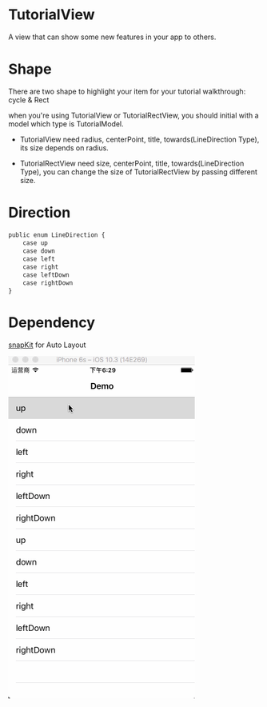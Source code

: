 # TutorialView
A view that can show some new features in your app to others.


# Shape
There are two shape to highlight your item for your tutorial walkthrough: cycle & Rect

when you're using TutorialView or TutorialRectView, you should initial with a model which type is TutorialModel.

 * TutorialView need radius, centerPoint, title, towards(LineDirection Type), its size depends on radius.

 * TutorialRectView need size, centerPoint, title, towards(LineDirection Type), you can change the size of TutorialRectView by passing different size.

# Direction
```
public enum LineDirection {
    case up
    case down
    case left
    case right
    case leftDown
    case rightDown
}
```

# Dependency
[snapKit](https://github.com/SnapKit/SnapKit) for Auto Layout


![image](https://github.com/zhiyuanFan/TutorialView/raw/master/screenshot.gif)
